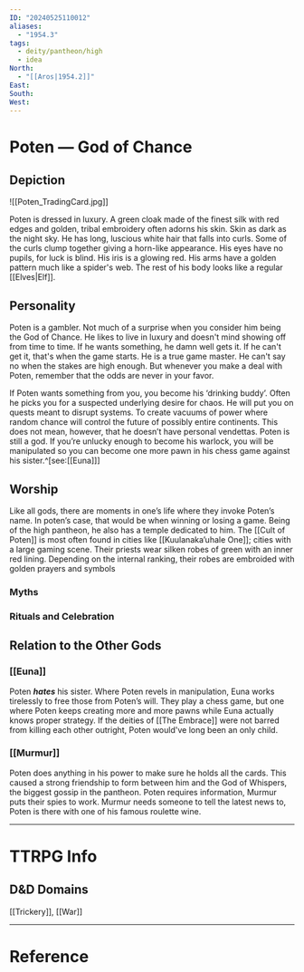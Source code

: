 ```yaml
---
ID: "20240525110012"
aliases:
  - "1954.3"
tags:
  - deity/pantheon/high
  - idea
North:
  - "[[Aros|1954.2]]"
East: 
South: 
West:
---
```

# Poten — God of Chance

## Depiction

![[Poten_TradingCard.jpg]]

Poten is dressed in luxury. A green cloak made of the finest silk with red edges and golden, tribal embroidery often adorns his skin. Skin as dark as the night sky. He has long, luscious white hair that falls into curls. Some of the curls clump together giving a horn-like appearance. His eyes have no pupils, for luck is blind. His iris is a glowing red. His arms have a golden pattern much like a spider's web. The rest of his body looks like a regular [[Elves|Elf]].

## Personality

Poten is a gambler. Not much of a surprise when you consider him being the God of Chance. He likes to live in luxury and doesn't mind showing off from time to time. If he wants something, he damn well gets it. If he can't get it, that's when the game starts. He is a true game master. He can't say no when the stakes are high enough. But whenever you make a deal with Poten, remember that the odds are never in your favor.

If Poten wants something from you, you become his ‘drinking buddy’. Often he picks you for a suspected underlying desire for chaos. He will put you on quests meant to disrupt systems. To create vacuums of power where random chance will control the future of possibly entire continents. This does not mean, however, that he doesn’t have personal vendettas. Poten is still a god. If you’re unlucky enough to become his warlock, you will be manipulated so you can become one more pawn in his chess game against his sister.^[see:[[Euna]]]

## Worship

Like all gods, there are moments in one’s life where they invoke Poten’s name. In poten’s case, that would be when winning or losing a game. Being of the high pantheon, he also has a temple dedicated to him. The [[Cult of Poten]] is most often found in cities like [[Kuulanaka’uhale One]]; cities with a large gaming scene. Their priests wear silken robes of green with an inner red lining. Depending on the internal ranking, their robes are embroided with golden prayers and symbols

### Myths



### Rituals and Celebration



## Relation to the Other Gods

### [[Euna]]

Poten ***hates*** his sister. Where Poten revels in manipulation, Euna works tirelessly to free those from Poten’s will. They play a chess game, but one where Poten keeps creating more and more pawns while Euna actually knows proper strategy. If the deities of [[The Embrace]] were not barred from killing each other outright, Poten would've long been an only child.

### [[Murmur]]

Poten does anything in his power to make sure he holds all the cards. This caused a strong friendship to form between him and the God of Whispers, the biggest gossip in the pantheon. Poten requires information, Murmur puts their spies to work. Murmur needs someone to tell the latest news to, Poten is there with one of his famous roulette wine.

---

# TTRPG Info



## D&D Domains

[[Trickery]], [[War]]

---

# Reference